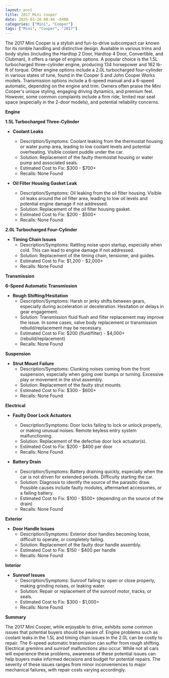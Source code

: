 ```yaml
---
layout: post
title: 2017 Mini Cooper
date: 2025-03-20 08:44 -0400
categories: ["Mini", "Cooper"]
tags: ["Mini", "Cooper", "2017"]
---
```

The 2017 Mini Cooper is a stylish and fun-to-drive subcompact car known for its nimble handling and distinctive design. Available in various trims and body styles (including the Hardtop 2 Door, Hardtop 4 Door, Convertible, and Clubman), it offers a range of engine options. A popular choice is the 1.5L turbocharged three-cylinder engine, producing 134 horsepower and 162 lb-ft of torque. Other engine options include a 2.0L turbocharged four-cylinder in various states of tune, found in the Cooper S and John Cooper Works models. Transmission options include a 6-speed manual and a 6-speed automatic, depending on the engine and trim. Owners often praise the Mini Cooper's unique styling, engaging driving dynamics, and premium feel. However, some common complaints include a firm ride, limited rear seat space (especially in the 2-door models), and potential reliability concerns.

**Engine**

**1.5L Turbocharged Three-Cylinder**

* **Coolant Leaks**
    * Description/Symptoms: Coolant leaking from the thermostat housing or water pump area, leading to low coolant levels and potential overheating. Visible coolant puddle under the car.
    * Solution: Replacement of the faulty thermostat housing or water pump and associated seals.
    * Estimated Cost to Fix: $300 - $700+
    * Recalls: None Found

* **Oil Filter Housing Gasket Leak**
    * Description/Symptoms: Oil leaking from the oil filter housing. Visible oil leaks around the oil filter area, leading to low oil levels and potential engine damage if not addressed.
    * Solution: Replacement of the oil filter housing gasket.
    * Estimated Cost to Fix: $200 - $500+
    * Recalls: None Found

**2.0L Turbocharged Four-Cylinder**

* **Timing Chain Issues**
    * Description/Symptoms: Rattling noise upon startup, especially when cold. This can lead to engine damage if not addressed.
    * Solution: Replacement of the timing chain, tensioner, and guides.
    * Estimated Cost to Fix: $1,200 - $2,000+
    * Recalls: None Found

**Transmission**

**6-Speed Automatic Transmission**

* **Rough Shifting/Hesitation**
    * Description/Symptoms: Harsh or jerky shifts between gears, especially during acceleration or deceleration. Hesitation or delays in gear engagement.
    * Solution: Transmission fluid flush and filter replacement may improve the issue. In some cases, valve body replacement or transmission rebuild/replacement may be necessary.
    * Estimated Cost to Fix: $200 (fluid/filter) - $4,000+ (rebuild/replacement)
    * Recalls: None Found

**Suspension**

* **Strut Mount Failure**
    * Description/Symptoms: Clunking noises coming from the front suspension, especially when going over bumps or turning. Excessive play or movement in the strut assembly.
    * Solution: Replacement of the faulty strut mounts.
    * Estimated Cost to Fix: $300 - $600+
    * Recalls: None Found

**Electrical**

* **Faulty Door Lock Actuators**
    * Description/Symptoms: Door locks failing to lock or unlock properly, or making unusual noises. Remote keyless entry system malfunctioning.
    * Solution: Replacement of the defective door lock actuator(s).
    * Estimated Cost to Fix: $200 - $400 per door
    * Recalls: None Found

* **Battery Drain**
    * Description/Symptoms: Battery draining quickly, especially when the car is not driven for extended periods. Difficulty starting the car.
    * Solution: Diagnosis to identify the source of the parasitic draw. Possible causes include faulty modules, aftermarket accessories, or a failing battery.
    * Estimated Cost to Fix: $100 - $500+ (depending on the source of the drain)
    * Recalls: None Found

**Exterior**

* **Door Handle Issues**
    * Description/Symptoms: Exterior door handles becoming loose, difficult to operate, or completely failing.
    * Solution: Replacement of the faulty door handle assembly.
    * Estimated Cost to Fix: $150 - $400 per handle
    * Recalls: None Found

**Interior**

* **Sunroof Issues**
    * Description/Symptoms: Sunroof failing to open or close properly, making grinding noises, or leaking water.
    * Solution: Repair or replacement of the sunroof motor, tracks, or seals.
    * Estimated Cost to Fix: $300 - $1,000+
    * Recalls: None Found

**Summary**

The 2017 Mini Cooper, while enjoyable to drive, exhibits some common issues that potential buyers should be aware of. Engine problems such as coolant leaks in the 1.5L and timing chain issues in the 2.0L can be costly to repair. The 6-speed automatic transmission can suffer from rough shifting. Electrical gremlins and sunroof malfunctions also occur. While not all cars will experience these problems, awareness of these potential issues can help buyers make informed decisions and budget for potential repairs. The severity of these issues ranges from minor inconveniences to major mechanical failures, with repair costs varying accordingly.

